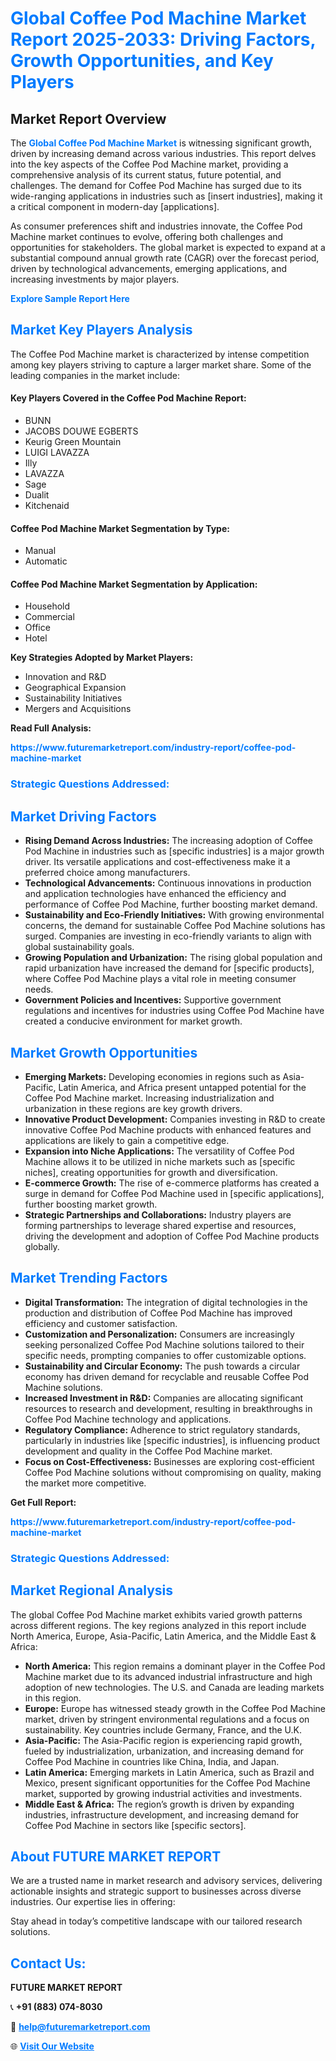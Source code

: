 <h1 style="color: #007BFF;">Global Coffee Pod Machine Market Report 2025-2033: Driving Factors, Growth Opportunities, and Key Players</h1>

<section id="overview">
<h2>Market Report Overview</h2>
<p>The <a href="https://www.futuremarketreport.com/industry-report/coffee-pod-machine-market" style="color: #007BFF; text-decoration: none;"><strong>Global Coffee Pod Machine Market</strong></a> is witnessing significant growth, driven by increasing demand across various industries. This report delves into the key aspects of the Coffee Pod Machine market, providing a comprehensive analysis of its current status, future potential, and challenges. The demand for Coffee Pod Machine has surged due to its wide-ranging applications in industries such as [insert industries], making it a critical component in modern-day [applications].</p>
<p>As consumer preferences shift and industries innovate, the Coffee Pod Machine market continues to evolve, offering both challenges and opportunities for stakeholders. The global market is expected to expand at a substantial compound annual growth rate (CAGR) over the forecast period, driven by technological advancements, emerging applications, and increasing investments by major players.</p>
</section>

<section id="overview">
<p><a href="https://www.futuremarketreport.com/request-sample/reportId=87124" style="color: #007BFF; text-decoration: none;"><strong>Explore Sample Report Here</strong></a></p>
</section>

<section id="key-players">
<h2 style="color: #007BFF;">Market Key Players Analysis</h2>
<p>The Coffee Pod Machine market is characterized by intense competition among key players striving to capture a larger market share. Some of the leading companies in the market include:</p>
<h4>Key Players Covered in the Coffee Pod Machine Report:</h4>
<ul><li>BUNN</li><li>JACOBS DOUWE EGBERTS</li><li>Keurig Green Mountain</li><li>LUIGI LAVAZZA</li><li>Illy</li><li>LAVAZZA</li><li>Sage</li><li>Dualit</li><li>Kitchenaid</li></ul>
<h4>Coffee Pod Machine Market Segmentation by Type:</h4>
<ul><li>Manual</li><li>Automatic</li></ul>

<h4>Coffee Pod Machine Market Segmentation by Application:</h4>
<ul><li>Household</li><li>Commercial</li><li>Office</li><li>Hotel</li></ul>
<p><strong>Key Strategies Adopted by Market Players:</strong></p>
<ul>
<li>Innovation and R&D</li>
<li>Geographical Expansion</li>
<li>Sustainability Initiatives</li>
<li>Mergers and Acquisitions</li>
</ul>
</section>

<section>
<p><strong>Read Full Analysis: </strong></p><a href="https://www.futuremarketreport.com/industry-report/coffee-pod-machine-market" style="color: #007BFF; text-decoration: none;"><strong>https://www.futuremarketreport.com/industry-report/coffee-pod-machine-market</strong></a>
<h3 style="color: #007BFF;">Strategic Questions Addressed:</h3>
</section>

<section id="driving-factors">
<h2 style="color: #007BFF;">Market Driving Factors</h2>
<ul>
<li><strong>Rising Demand Across Industries:</strong> The increasing adoption of Coffee Pod Machine in industries such as [specific industries] is a major growth driver. Its versatile applications and cost-effectiveness make it a preferred choice among manufacturers.</li>
<li><strong>Technological Advancements:</strong> Continuous innovations in production and application technologies have enhanced the efficiency and performance of Coffee Pod Machine, further boosting market demand.</li>
<li><strong>Sustainability and Eco-Friendly Initiatives:</strong> With growing environmental concerns, the demand for sustainable Coffee Pod Machine solutions has surged. Companies are investing in eco-friendly variants to align with global sustainability goals.</li>
<li><strong>Growing Population and Urbanization:</strong> The rising global population and rapid urbanization have increased the demand for [specific products], where Coffee Pod Machine plays a vital role in meeting consumer needs.</li>
<li><strong>Government Policies and Incentives:</strong> Supportive government regulations and incentives for industries using Coffee Pod Machine have created a conducive environment for market growth.</li>
</ul>
</section>

<section id="growth-opportunities">
<h2 style="color: #007BFF;">Market Growth Opportunities</h2>
<ul>
<li><strong>Emerging Markets:</strong> Developing economies in regions such as Asia-Pacific, Latin America, and Africa present untapped potential for the Coffee Pod Machine market. Increasing industrialization and urbanization in these regions are key growth drivers.</li>
<li><strong>Innovative Product Development:</strong> Companies investing in R&D to create innovative Coffee Pod Machine products with enhanced features and applications are likely to gain a competitive edge.</li>
<li><strong>Expansion into Niche Applications:</strong> The versatility of Coffee Pod Machine allows it to be utilized in niche markets such as [specific niches], creating opportunities for growth and diversification.</li>
<li><strong>E-commerce Growth:</strong> The rise of e-commerce platforms has created a surge in demand for Coffee Pod Machine used in [specific applications], further boosting market growth.</li>
<li><strong>Strategic Partnerships and Collaborations:</strong> Industry players are forming partnerships to leverage shared expertise and resources, driving the development and adoption of Coffee Pod Machine products globally.</li>
</ul>
</section>

<section id="trending-factors">
<h2 style="color: #007BFF;">Market Trending Factors</h2>
<ul>
<li><strong>Digital Transformation:</strong> The integration of digital technologies in the production and distribution of Coffee Pod Machine has improved efficiency and customer satisfaction.</li>
<li><strong>Customization and Personalization:</strong> Consumers are increasingly seeking personalized Coffee Pod Machine solutions tailored to their specific needs, prompting companies to offer customizable options.</li>
<li><strong>Sustainability and Circular Economy:</strong> The push towards a circular economy has driven demand for recyclable and reusable Coffee Pod Machine solutions.</li>
<li><strong>Increased Investment in R&D:</strong> Companies are allocating significant resources to research and development, resulting in breakthroughs in Coffee Pod Machine technology and applications.</li>
<li><strong>Regulatory Compliance:</strong> Adherence to strict regulatory standards, particularly in industries like [specific industries], is influencing product development and quality in the Coffee Pod Machine market.</li>
<li><strong>Focus on Cost-Effectiveness:</strong> Businesses are exploring cost-efficient Coffee Pod Machine solutions without compromising on quality, making the market more competitive.</li>
</ul>
</section>

<section>
<p><strong>Get Full Report: </strong></p><a href="https://www.futuremarketreport.com/industry-report/coffee-pod-machine-market" style="color: #007BFF; text-decoration: none;"><strong>https://www.futuremarketreport.com/industry-report/coffee-pod-machine-market</strong></a>
<h3 style="color: #007BFF;">Strategic Questions Addressed:</h3>
</section>


<section id="regional-analysis">
<h2 style="color: #007BFF;">Market Regional Analysis</h2>
<p>The global Coffee Pod Machine market exhibits varied growth patterns across different regions. The key regions analyzed in this report include North America, Europe, Asia-Pacific, Latin America, and the Middle East & Africa:</p>
<ul>
<li><strong>North America:</strong> This region remains a dominant player in the Coffee Pod Machine market due to its advanced industrial infrastructure and high adoption of new technologies. The U.S. and Canada are leading markets in this region.</li>
<li><strong>Europe:</strong> Europe has witnessed steady growth in the Coffee Pod Machine market, driven by stringent environmental regulations and a focus on sustainability. Key countries include Germany, France, and the U.K.</li>
<li><strong>Asia-Pacific:</strong> The Asia-Pacific region is experiencing rapid growth, fueled by industrialization, urbanization, and increasing demand for Coffee Pod Machine in countries like China, India, and Japan.</li>
<li><strong>Latin America:</strong> Emerging markets in Latin America, such as Brazil and Mexico, present significant opportunities for the Coffee Pod Machine market, supported by growing industrial activities and investments.</li>
<li><strong>Middle East & Africa:</strong> The region’s growth is driven by expanding industries, infrastructure development, and increasing demand for Coffee Pod Machine in sectors like [specific sectors].</li>
</ul>
</section>

<footer>
<h2 style="color: #007BFF;">About FUTURE MARKET REPORT</h2>
<p>We are a trusted name in market research and advisory services, delivering actionable insights and strategic support to businesses across diverse industries. Our expertise lies in offering:</p>

<p>Stay ahead in today’s competitive landscape with our tailored research solutions.</p>

<h2 style="color: #007BFF;">Contact Us:</h2>
<p><strong>FUTURE MARKET REPORT</strong></p>
<p>📞 <strong>+91 (883) 074-8030</strong></p>
<p>📧 <strong><a href="mailto:help@futuremarketreport.com" style="color: #007BFF;">help@futuremarketreport.com</a></strong></p>
<p>🌐 <strong><a href="https://www.futuremarketreport.com/" style="color: #007BFF;">Visit Our Website</a></strong></p>
</footer>